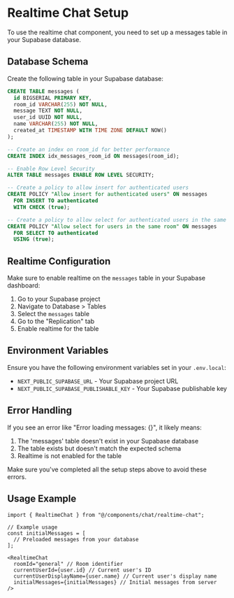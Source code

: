 # Realtime Chat Setup

To use the realtime chat component, you need to set up a messages table in your Supabase database.

## Database Schema

Create the following table in your Supabase database:

```sql
CREATE TABLE messages (
  id BIGSERIAL PRIMARY KEY,
  room_id VARCHAR(255) NOT NULL,
  message TEXT NOT NULL,
  user_id UUID NOT NULL,
  name VARCHAR(255) NOT NULL,
  created_at TIMESTAMP WITH TIME ZONE DEFAULT NOW()
);

-- Create an index on room_id for better performance
CREATE INDEX idx_messages_room_id ON messages(room_id);

-- Enable Row Level Security
ALTER TABLE messages ENABLE ROW LEVEL SECURITY;

-- Create a policy to allow insert for authenticated users
CREATE POLICY "Allow insert for authenticated users" ON messages
  FOR INSERT TO authenticated
  WITH CHECK (true);

-- Create a policy to allow select for authenticated users in the same room
CREATE POLICY "Allow select for users in the same room" ON messages
  FOR SELECT TO authenticated
  USING (true);
```

## Realtime Configuration

Make sure to enable realtime on the `messages` table in your Supabase dashboard:

1. Go to your Supabase project
2. Navigate to Database > Tables
3. Select the `messages` table
4. Go to the "Replication" tab
5. Enable realtime for the table

## Environment Variables

Ensure you have the following environment variables set in your `.env.local`:
- `NEXT_PUBLIC_SUPABASE_URL` - Your Supabase project URL
- `NEXT_PUBLIC_SUPABASE_PUBLISHABLE_KEY` - Your Supabase publishable key

## Error Handling

If you see an error like "Error loading messages: {}", it likely means:
1. The 'messages' table doesn't exist in your Supabase database
2. The table exists but doesn't match the expected schema
3. Realtime is not enabled for the table

Make sure you've completed all the setup steps above to avoid these errors.

## Usage Example

```tsx
import { RealtimeChat } from "@/components/chat/realtime-chat";

// Example usage
const initialMessages = [
  // Preloaded messages from your database
];

<RealtimeChat
  roomId="general" // Room identifier
  currentUserId={user.id} // Current user's ID
  currentUserDisplayName={user.name} // Current user's display name
  initialMessages={initialMessages} // Initial messages from server
/>
```